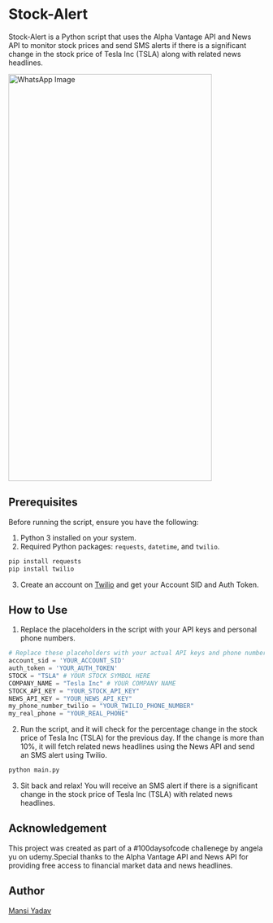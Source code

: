 # Stock-Alert

Stock-Alert is a Python script that uses the Alpha Vantage API and News API to monitor stock prices and send SMS alerts if there is a significant change in the stock price of Tesla Inc (TSLA) along with related news headlines.

<img src="https://github.com/FreeSpirit11/100-days-of-python/assets/139609682/09a16a82-6400-4b28-918e-afb83a9c5e5c" alt="WhatsApp Image" width="400" height="800">


## Prerequisites

Before running the script, ensure you have the following:

1. Python 3 installed on your system.
2. Required Python packages: `requests`, `datetime`, and `twilio`.

```bash
pip install requests
pip install twilio
```

3. Create an account on [Twilio](https://www.twilio.com/) and get your Account SID and Auth Token.

## How to Use

1. Replace the placeholders in the script with your API keys and personal phone numbers.

```python
# Replace these placeholders with your actual API keys and phone numbers
account_sid = 'YOUR_ACCOUNT_SID'
auth_token = 'YOUR_AUTH_TOKEN'
STOCK = "TSLA" # YOUR STOCK SYMBOL HERE
COMPANY_NAME = "Tesla Inc" # YOUR COMPANY NAME
STOCK_API_KEY = "YOUR_STOCK_API_KEY"
NEWS_API_KEY = "YOUR_NEWS_API_KEY"
my_phone_number_twilio = "YOUR_TWILIO_PHONE_NUMBER"
my_real_phone = "YOUR_REAL_PHONE"
```

2. Run the script, and it will check for the percentage change in the stock price of Tesla Inc (TSLA) for the previous day. If the change is more than 10%, it will fetch related news headlines using the News API and send an SMS alert using Twilio.

```bash
python main.py
```

3. Sit back and relax! You will receive an SMS alert if there is a significant change in the stock price of Tesla Inc (TSLA) with related news headlines.

## Acknowledgement

This project was created as part of a #100daysofcode challenege by angela yu on udemy.Special thanks to the Alpha Vantage API and News API for providing free access to financial market data and news headlines.

## Author

[Mansi Yadav](https://github.com/FreeSpirit11)

